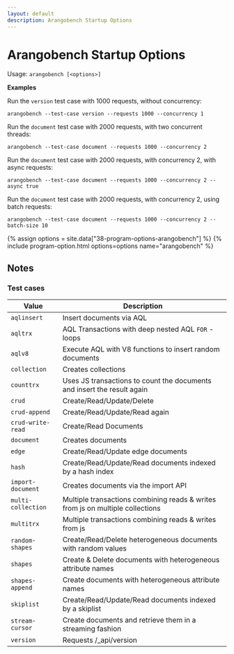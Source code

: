 ```yaml
---
layout: default
description: Arangobench Startup Options
---
```

Arangobench Startup Options
===========================

Usage: `arangobench [<options>]`

**Examples**

Run the `version` test case with 1000 requests, without concurrency:

```
arangobench --test-case version --requests 1000 --concurrency 1
```

Run the `document` test case with 2000 requests, with two concurrent threads:

```
arangobench --test-case document --requests 1000 --concurrency 2
```

Run the `document` test case with 2000 requests, with concurrency 2,
with async requests:

```
arangobench --test-case document --requests 1000 --concurrency 2 --async true
```

Run the `document` test case with 2000 requests, with concurrency 2,
using batch requests:

```
arangobench --test-case document --requests 1000 --concurrency 2 --batch-size 10
```

{% assign options = site.data["38-program-options-arangobench"] %}
{% include program-option.html options=options name="arangobench" %}

Notes
-----

### Test cases

Value               | Description
--------------------|-------------------------
`aqlinsert`         | Insert documents via AQL
`aqltrx`            | AQL Transactions with deep nested AQL `FOR` - loops 
`aqlv8`             | Execute AQL with V8 functions to insert random documents
`collection`        | Creates collections
`counttrx`          | Uses JS transactions to count the documents and insert the result again
`crud`              | Create/Read/Update/Delete
`crud-append`       | Create/Read/Update/Read again
`crud-write-read`   | Create/Read Documents
`document`          | Creates documents
`edge`              | Create/Read/Update edge documents
`hash`              | Create/Read/Update/Read documents indexed by a hash index
`import-document`   | Creates documents via the import API
`multi-collection`  | Multiple transactions combining reads & writes from js on multiple collections
`multitrx`          | Multiple transactions combining reads & writes from js
`random-shapes`     | Create/Read/Delete heterogeneous documents with random values
`shapes`            | Create & Delete documents with heterogeneous attribute names
`shapes-append`     | Create documents with heterogeneous attribute names
`skiplist`          | Create/Read/Update/Read documents indexed by a skiplist
`stream-cursor`     | Create documents and retrieve them in a streaming fashion
`version`           | Requests /_api/version
